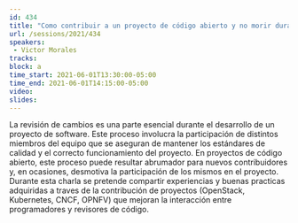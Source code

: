 ```yaml
---
id: 434
title: "Como contribuir a un proyecto de código abierto y no morir durante el Code Review"
url: /sessions/2021/434
speakers:
 - Victor Morales
tracks:
block: a
time_start: 2021-06-01T13:30:00-05:00
time_end: 2021-06-01T14:15:00-05:00
video:
slides:
---
```


La revisión de cambios es una parte esencial durante el desarrollo de un proyecto de software. Este proceso involucra la participación de distintos miembros del equipo que se aseguran de mantener los estándares de calidad y el correcto funcionamiento del proyecto. En proyectos de código abierto, este proceso puede resultar abrumador para nuevos contribuidores y, en ocasiones, desmotiva la participación de los mismos en el proyecto. Durante esta charla se pretende compartir experiencias y buenas practicas adquiridas a traves de la contribución de proyectos (OpenStack, Kubernetes, CNCF, OPNFV) que mejoran la interacción entre programadores y revisores de código.

